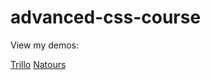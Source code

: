 # advanced-css-course

View my demos:

[Trillo](https://phazeoner.github.io/advanced-css-course/Trillo/)
[Natours](https://phazeoner.github.io/advanced-css-course/Natours/)
